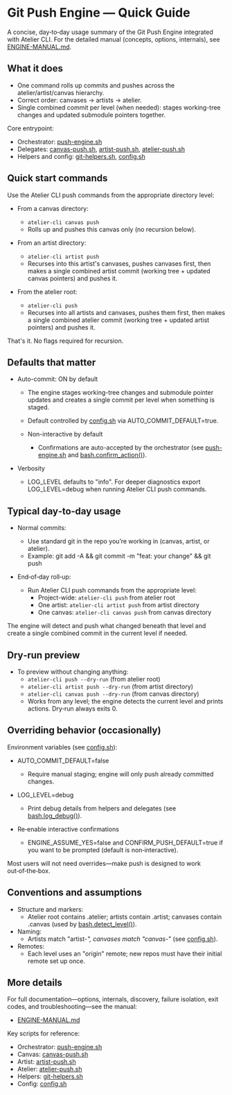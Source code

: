 # Git Push Engine — Quick Guide

A concise, day‑to‑day usage summary of the Git Push Engine integrated with Atelier CLI. For the detailed manual (concepts, options, internals), see [ENGINE-MANUAL.md](pkg/push-engine/ENGINE-MANUAL.md:1).

## What it does

- One command rolls up commits and pushes across the atelier/artist/canvas hierarchy.
- Correct order: canvases → artists → atelier.
- Single combined commit per level (when needed): stages working-tree changes and updated submodule pointers together.

Core entrypoint:
- Orchestrator: [push-engine.sh](pkg/push-engine/push-engine.sh:1)
- Delegates: [canvas-push.sh](pkg/push-engine/canvas-push.sh:1), [artist-push.sh](pkg/push-engine/artist-push.sh:1), [atelier-push.sh](pkg/push-engine/atelier-push.sh:1)
- Helpers and config: [git-helpers.sh](pkg/push-engine/git-helpers.sh:1), [config.sh](pkg/push-engine/config.sh:1)

## Quick start commands

Use the Atelier CLI push commands from the appropriate directory level:

- From a canvas directory:
  - `atelier-cli canvas push`
  - Rolls up and pushes this canvas only (no recursion below).

- From an artist directory:
  - `atelier-cli artist push`
  - Recurses into this artist's canvases, pushes canvases first, then makes a single combined artist commit (working tree + updated canvas pointers) and pushes it.

- From the atelier root:
  - `atelier-cli push`
  - Recurses into all artists and canvases, pushes them first, then makes a single combined atelier commit (working tree + updated artist pointers) and pushes it.

That's it. No flags required for recursion.

## Defaults that matter

- Auto-commit: ON by default
  - The engine stages working-tree changes and submodule pointer updates and creates a single commit per level when something is staged.
  - Default controlled by [config.sh](pkg/push-engine/config.sh:36) via AUTO_COMMIT_DEFAULT=true.
  
  - Non-interactive by default
    - Confirmations are auto-accepted by the orchestrator (see [push-engine.sh](pkg/push-engine/push-engine.sh:14) and [bash.confirm_action()](pkg/push-engine/git-helpers.sh:144)).

- Verbosity
  - LOG_LEVEL defaults to "info". For deeper diagnostics export LOG_LEVEL=debug when running Atelier CLI push commands.

## Typical day‑to‑day usage

- Normal commits:
  - Use standard git in the repo you’re working in (canvas, artist, or atelier).
  - Example: git add -A && git commit -m "feat: your change" && git push

- End‑of‑day roll‑up:
  - Run Atelier CLI push commands from the appropriate level:
    - Project-wide: `atelier-cli push` from atelier root
    - One artist: `atelier-cli artist push` from artist directory
    - One canvas: `atelier-cli canvas push` from canvas directory

The engine will detect and push what changed beneath that level and create a single combined commit in the current level if needed.

## Dry‑run preview

- To preview without changing anything:
  - `atelier-cli push --dry-run` (from atelier root)
  - `atelier-cli artist push --dry-run` (from artist directory)
  - `atelier-cli canvas push --dry-run` (from canvas directory)
  - Works from any level; the engine detects the current level and prints actions. Dry‑run always exits 0.

## Overriding behavior (occasionally)

Environment variables (see [config.sh](pkg/push-engine/config.sh:16)):

- AUTO_COMMIT_DEFAULT=false
  - Require manual staging; engine will only push already committed changes.

- LOG_LEVEL=debug
  - Print debug details from helpers and delegates (see [bash.log_debug()](pkg/push-engine/git-helpers.sh:17)).

- Re‑enable interactive confirmations
  - ENGINE_ASSUME_YES=false and CONFIRM_PUSH_DEFAULT=true if you want to be prompted (default is non‑interactive).

Most users will not need overrides—make push is designed to work out‑of‑the‑box.

## Conventions and assumptions

- Structure and markers:
  - Atelier root contains .atelier; artists contain .artist; canvases contain .canvas (used by [bash.detect_level()](pkg/push-engine/git-helpers.sh:25)).
- Naming:
  - Artists match "artist-*", canvases match "canvas-*" (see [config.sh](pkg/push-engine/config.sh:40)).
- Remotes:
  - Each level uses an "origin" remote; new repos must have their initial remote set up once.

## More details

For full documentation—options, internals, discovery, failure isolation, exit codes, and troubleshooting—see the manual:
- [ENGINE-MANUAL.md](pkg/push-engine/ENGINE-MANUAL.md:1)

Key scripts for reference:
- Orchestrator: [push-engine.sh](pkg/push-engine/push-engine.sh:1)
- Canvas: [canvas-push.sh](pkg/push-engine/canvas-push.sh:1)
- Artist: [artist-push.sh](pkg/push-engine/artist-push.sh:1)
- Atelier: [atelier-push.sh](pkg/push-engine/atelier-push.sh:1)
- Helpers: [git-helpers.sh](pkg/push-engine/git-helpers.sh:1)
- Config: [config.sh](pkg/push-engine/config.sh:1)